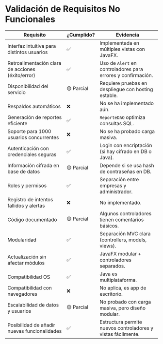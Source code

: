 # Validación de Requisitos No Funcionales

| Requisito                                                              | ¿Cumplido? | Evidencia                                                  |
|------------------------------------------------------------------------|------------|-------------------------------------------------------------|
| Interfaz intuitiva para distintos usuarios                             | ✅         | Implementada en múltiples vistas con JavaFX.               |
| Retroalimentación clara de acciones (éxito/error)                      | ✅         | Uso de `Alert` en controladores para errores y confirmación.|
| Disponibilidad del servicio                                            | 🟡 Parcial | Requiere pruebas en despliegue con hosting estable.        |
| Respaldos automáticos                                                  | ❌         | No se ha implementado aún.                                 |
| Generación de reportes eficiente                                       | ✅         | `ReporteDAO` optimiza consultas SQL.                       |
| Soporte para 1000 usuarios concurrentes                                | ❌         | No se ha probado carga masiva.                             |
| Autenticación con credenciales seguras                                | ✅         | Login con encriptación (si hay cifrado en DB o Java).     |
| Información cifrada en base de datos                                   | 🟡 Parcial | Depende si se usa hash de contraseñas en DB.               |
| Roles y permisos                                                       | ✅         | Separación entre empresas y administrador.                 |
| Registro de intentos fallidos y alertas                                | ❌         | No implementado.                                            |
| Código documentado                                                     | 🟡 Parcial | Algunos controladores tienen comentarios básicos.           |
| Modularidad                                                            | ✅         | Separación MVC clara (controllers, models, views).         |
| Actualización sin afectar módulos                                     | ✅         | JavaFX modular + controladores separados.                  |
| Compatibilidad OS                                                      | ✅         | Java es multiplataforma.                                   |
| Compatibilidad con navegadores                                        | ❌         | No aplica, es app de escritorio.                           |
| Escalabilidad de datos y usuarios                                      | 🟡 Parcial | No probado con carga masiva, pero diseño modular.          |
| Posibilidad de añadir nuevas funcionalidades                          | ✅         | Estructura permite nuevos controladores y vistas fácilmente.|
